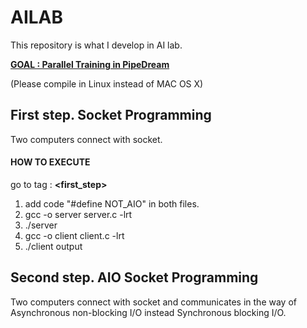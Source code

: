# AILAB

This repository is what I develop in AI lab.

<strong><u> GOAL : Parallel Training in PipeDream </u></strong>

(Please compile in Linux instead of MAC OS X)

## First step. Socket Programming
Two computers connect with socket.

#### HOW TO EXECUTE

go to tag : <strong><first_step></strong>

1. add code "#define NOT_AIO" in both files.
2. gcc -o server server.c -lrt
3. ./server
4. gcc -o client client.c -lrt
5. ./client output

## Second step. AIO Socket Programming
Two computers connect with socket and communicates in the way of Asynchronous non-blocking I/O instead Synchronous blocking I/O. 

